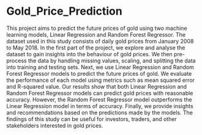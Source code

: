 # Gold_Price_Prediction
This project aims to predict the future prices of gold using two machine learning models, Linear Regression and Random Forest Regressor. The dataset used in this study consists of daily gold prices from January 2008 to May 2018.
In the first part of the project, we explore and analyse the dataset to gain insights into the behaviour of gold prices. We then pre-process the data by handling missing values, scaling, and splitting the data into training and testing sets.
Next, we use Linear Regression and Random Forest Regressor models to predict the future prices of gold. We evaluate the performance of each model using metrics such as mean squared error and R-squared value.
Our results show that both Linear Regression and Random Forest Regressor models can predict gold prices with reasonable accuracy. However, the Random Forest Regressor model outperforms the Linear Regression model in terms of accuracy.
Finally, we provide insights and recommendations based on the predictions made by the models. The findings of this study can be useful for investors, traders, and other stakeholders interested in gold prices.
